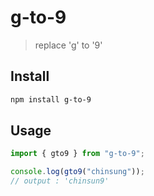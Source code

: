# g-to-9

> replace 'g' to '9'

## Install

```sh terminal
npm install g-to-9
```

## Usage

```js example
import { gto9 } from "g-to-9";

console.log(gto9("chinsung"));
// output : 'chinsun9'
```
